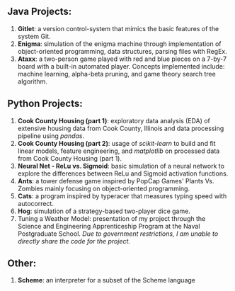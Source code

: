 ## Java Projects: 
1. **Gitlet**: a version control-system that mimics the basic features of the system Git. 
2. **Enigma**: simulation of the enigma machine through implementation of object-oriented programming, data structures, parsing files with RegEx.
3. **Ataxx**: a two-person game played with red and blue pieces on a 7-by-7 board with a built-in automated player. Concepts implemented include: machine learning, alpha-beta pruning, and game theory search tree algorithm.

## Python Projects:
1. **Cook County Housing (part 1)**: exploratory data analysis (EDA) of extensive housing data from Cook County, Illinois and data processing pipeline using *pandas*.
2. **Cook County Housing (part 2)**: usage of *scikit-learn* to build and fit linear models, feature engineering, and *matplotlib* on processed data from Cook County Housing (part 1). 
3. **Neural Net - ReLu vs. Sigmoid**: basic simulation of a neural network to explore the differences between ReLu and Sigmoid activation functions.
4. **Ants**: a tower defense game inspired by PopCap Games' Plants Vs. Zombies mainly focusing on object-oriented programming. 
5. **Cats**: a program inspired by typeracer that measures typing speed with autocorrect.
6. **Hog**: simulation of a strategy-based two-player dice game. 
7. Tuning a Weather Model: presentation of my project through the Science and Engineering Apprenticeship Program at the Naval Postgraduate School. *Due to government restrictions, I am unable to directly share the code for the project.* 

## Other: 
1. **Scheme**: an interpreter for a subset of the Scheme language
